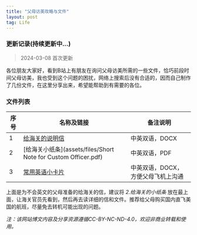 ```yaml
---
title: "父母访美攻略与文件"
layout: post
tag: Life
---
```


### 更新记录(持续更新中...)
> 2024-03-08 首次更新

各位朋友大家好，看到B站上有朋友在询问父母访美所需的一些文件，恰巧前段时间父母访美，我也受到这个问题的困扰，网络上搜索后没有合适的，因而自己制作了几份文件，在这里分享出来，希望能帮助到有需要的各位。

### 文件列表
| 序号 | 名称及链接 | 备注说明 |
| --- | -------- | --- |
| 1 | [给海关的说明信](assets/files/给海关的说明信中英文.docx) | 中英双语，DOCX |
| 2 | [给海关小纸条](assets/files/Short Note for Custom Officer.pdf) | 中英双语，PDF |
| 3 | [常用英语小卡片](assets/files/常用英语小卡片.docx) | 中英双语，DOCX，方便父母飞机上沟通 |

上面是为不会英文的父母准备的给海关的信，建议将 *2.给海关的小纸条* 放在最上面，让海关官员先看到，然后再去读详细的信和文件。推荐给父母购买国内直飞美国的航班，尽量免去转机可能出现的问题。

*注：该网站博文内容及分享资源遵循CC-BY-NC-ND-4.0，欢迎非商业转载和使用。*
